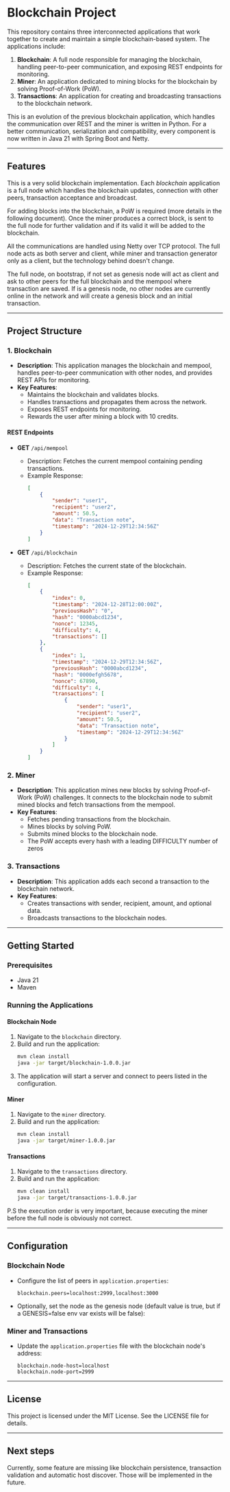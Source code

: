 # Blockchain Project

This repository contains three interconnected applications that work together to create and maintain a simple blockchain-based system. The applications include:

1. **Blockchain**: A full node responsible for managing the blockchain, handling peer-to-peer communication, and exposing REST endpoints for monitoring.
2. **Miner**: An application dedicated to mining blocks for the blockchain by solving Proof-of-Work (PoW).
3. **Transactions**: An application for creating and broadcasting transactions to the blockchain network.

This is an evolution of the previous blockchain application, which handles the communication over REST and the miner is written in Python. 
For a better communication, serialization and compatibility, every component is now written in Java 21 with Spring Boot and Netty.

---

## Features

This is a very solid blockchain implementation. Each *blockchain* application is a full node which handles the blockchain
updates, connection with other peers, transaction acceptance and broadcast.

For adding blocks into the blockchain, a PoW is required (more details in the following document). Once the miner produces
a correct block, is sent to the full node for further validation and if its valid it will be added to the blockchain. 

All the communications are handled using Netty over TCP protocol. The full node acts as both server and client, while miner and transaction generator
only as a client, but the technology behind doesn't change.

The full node, on bootstrap, if not set as genesis node will act as client and ask to other peers for the full blockchain and the mempool
where transaction are saved. If is a genesis node, no other nodes are currently online in the network and will create a genesis block and an initial 
transaction.

---

## Project Structure

### 1. Blockchain
- **Description**: This application manages the blockchain and mempool, handles peer-to-peer communication with other nodes, and provides REST APIs for monitoring.
- **Key Features**:
    - Maintains the blockchain and validates blocks.
    - Handles transactions and propagates them across the network.
    - Exposes REST endpoints for monitoring.
    - Rewards the user after mining a block with 10 credits.

#### REST Endpoints
- **GET** `/api/mempool`
    - Description: Fetches the current mempool containing pending transactions.
    - Example Response:
      ```json
      [
          {
              "sender": "user1",
              "recipient": "user2",
              "amount": 50.5,
              "data": "Transaction note",
              "timestamp": "2024-12-29T12:34:56Z"
          }
      ]
      ```

- **GET** `/api/blockchain`
    - Description: Fetches the current state of the blockchain.
    - Example Response:
      ```json
      [
          {
              "index": 0,
              "timestamp": "2024-12-28T12:00:00Z",
              "previousHash": "0",
              "hash": "0000abcd1234",
              "nonce": 12345,
              "difficulty": 4,
              "transactions": []
          },
          {
              "index": 1,
              "timestamp": "2024-12-29T12:34:56Z",
              "previousHash": "0000abcd1234",
              "hash": "0000efgh5678",
              "nonce": 67890,
              "difficulty": 4,
              "transactions": [
                  {
                      "sender": "user1",
                      "recipient": "user2",
                      "amount": 50.5,
                      "data": "Transaction note",
                      "timestamp": "2024-12-29T12:34:56Z"
                  }
              ]
          }
      ]
      ```

### 2. Miner
- **Description**: This application mines new blocks by solving Proof-of-Work (PoW) challenges. It connects to the blockchain node to submit mined blocks and fetch transactions from the mempool.
- **Key Features**:
    - Fetches pending transactions from the blockchain.
    - Mines blocks by solving PoW.
    - Submits mined blocks to the blockchain node.
    - The PoW accepts every hash with a leading DIFFICULTY number of zeros 

### 3. Transactions
- **Description**: This application adds each second a transaction to the blockchain network.
- **Key Features**:
    - Creates transactions with sender, recipient, amount, and optional data.
    - Broadcasts transactions to the blockchain nodes.

---

## Getting Started

### Prerequisites
- Java 21
- Maven

### Running the Applications

#### Blockchain Node
1. Navigate to the `blockchain` directory.
2. Build and run the application:
    ```bash
    mvn clean install
    java -jar target/blockchain-1.0.0.jar
    ```
3. The application will start a server and connect to peers listed in the configuration.

#### Miner
1. Navigate to the `miner` directory.
2. Build and run the application:
    ```bash
    mvn clean install
    java -jar target/miner-1.0.0.jar
    ```

#### Transactions
1. Navigate to the `transactions` directory.
2. Build and run the application:
    ```bash
    mvn clean install
    java -jar target/transactions-1.0.0.jar
    ```

P.S the execution order is very important, because executing the miner before the full node is obviously not correct.

---

## Configuration

### Blockchain Node
- Configure the list of peers in `application.properties`:
    ```properties
    blockchain.peers=localhost:2999,localhost:3000
    ```
- Optionally, set the node as the genesis node (default value is true, but if a GENESIS=false env var exists will be false):

### Miner and Transactions
- Update the `application.properties` file with the blockchain node's address:
    ```properties
    blockchain.node-host=localhost
    blockchain.node-port=2999
    ```

---

## License
This project is licensed under the MIT License. See the LICENSE file for details.

---

## Next steps
Currently, some feature are missing like blockchain persistence, transaction validation and automatic host discover. 
Those will be implemented in the future.
